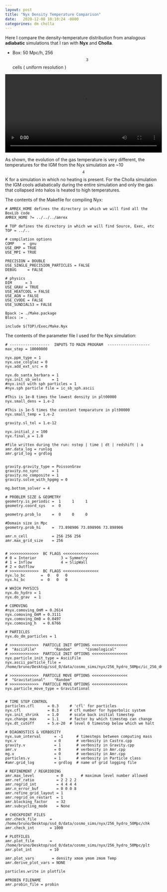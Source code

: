 ```yaml
---
layout: post
title: "Nyx Density Temperature Comparison"
date:   2020-12-08 10:10:24 -0800
categorines: dm cholla
---
```


Here I compare the density-temperature distribution from analogous **adiabatic** simulations  that I ran with **Nyx** and **Cholla**.

- Box: 50 Mpc/h, 256$$^3$$ cells ( uniform resolution )


<div style="text-align: center">
<video src="{{ site.url }}assets/videos/phase_diagram_nyx_cholla.mp4" width="100%"  height="auto" controls preload> </video>
</div>

As shown, the evolution of the gas temperature is very different, the temperatures for the IGM from the Nyx simulation are ~10$$^4$$ K for a simulation in which no heating is present. For the Cholla simulation the IGM cools adiabatically during the entire simulation and only the gas that collapsed into halos is heated to high temperatures.

The contents of the Makefile for compiling Nyx:


```
# AMREX_HOME defines the directory in which we will find all the BoxLib code
AMREX_HOME ?= ../../../amrex

# TOP defines the directory in which we will find Source, Exec, etc
TOP = ../..

# compilation options
COMP    =  gnu
USE_OMP = TRUE
USE_MPI = TRUE

PRECISION = DOUBLE
USE_SINGLE_PRECISION_PARTICLES = FALSE
DEBUG     = FALSE

# physics
DIM      = 3
USE_GRAV = TRUE
USE_HEATCOOL = FALSE
USE_AGN = FALSE
USE_CVODE = FALSE
USE_SUNDIALS3 = FALSE

Bpack := ./Make.package
Blocs := .

include $(TOP)/Exec/Make.Nyx
```



The contents of the parameter file I used for the Nyx simulation:

```
# ------------------  INPUTS TO MAIN PROGRAM  -------------------
max_step = 10000000

nyx.ppm_type = 1
nyx.use_colglaz = 0
nyx.add_ext_src = 0

nyx.do_santa_barbara = 1
nyx.init_sb_vels     = 1
#nyx.init with sph particles = 1
#nyx.sph particle file = ic_sb_sph.ascii

#This is 1e-8 times the lowest density in plt00000
nyx.small_dens = 1.e-2

#This is 1e-5 times the constant temparature in plt00000
nyx.small_temp = 1.e-2

gravity.sl_tol = 1.e-12

nyx.initial_z = 100
nyx.final_a = 1.0

#File written during the run: nstep | time | dt | redshift | a
amr.data_log = runlog
amr.grid_log = grdlog


gravity.gravity_type = PoissonGrav
gravity.no_sync      = 1
gravity.no_composite = 1
gravity.solve_with_hpgmg = 0

mg.bottom_solver = 4

# PROBLEM SIZE & GEOMETRY
geometry.is_periodic =  1     1     1
geometry.coord_sys   =  0

geometry.prob_lo     =  0     0     0

#Domain size in Mpc
geometry.prob_hi     =  73.898906 73.898906 73.898906

amr.n_cell           = 256 256 256
amr.max_grid_size    = 256


# >>>>>>>>>>>>>  BC FLAGS <<<<<<<<<<<<<<<<
# 0 = Interior           3 = Symmetry
# 1 = Inflow             4 = SlipWall
# 2 = Outflow
# >>>>>>>>>>>>>  BC FLAGS <<<<<<<<<<<<<<<<
nyx.lo_bc       =  0   0   0
nyx.hi_bc       =  0   0   0

# WHICH PHYSICS
nyx.do_hydro = 1
nyx.do_grav  = 1

# COMOVING
#nyx.comoving_OmM = 0.2614
nyx.comoving_OmM = 0.3111
nyx.comoving_OmB = 0.0497
nyx.comoving_h   = 0.6766

# PARTICLES
nyx.do_dm_particles = 1

# >>>>>>>>>>>>>  PARTICLE INIT OPTIONS <<<<<<<<<<<<<<<<
#  "AsciiFile"        "Random"	    "Cosmological"
# >>>>>>>>>>>>>  PARTICLE INIT OPTIONS <<<<<<<<<<<<<<<<
nyx.particle_init_type = AsciiFile
nyx.ascii_particle_file = /home/bruno/Desktop/ssd_0/data/cosmo_sims/nyx/256_hydro_50Mpc/ic_256_dm_50Mpc.ascii

# >>>>>>>>>>>>>  PARTICLE MOVE OPTIONS <<<<<<<<<<<<<<<<
#  "Gravitational"    "Random"
# >>>>>>>>>>>>>  PARTICLE MOVE OPTIONS <<<<<<<<<<<<<<<<
nyx.particle_move_type = Gravitational


# TIME STEP CONTROL
particles.cfl      = 0.3     # 'cfl' for particles
nyx.cfl            = 0.3     # cfl number for hyperbolic system
nyx.init_shrink    = 1.0     # scale back initial timestep
nyx.change_max     = 1.1     # factor by which timestep can change
nyx.dt_cutoff      = 5.e-20  # level 0 timestep below which we halt

# DIAGNOSTICS & VERBOSITY
nyx.sum_interval      = -1      # timesteps between computing mass
nyx.v                 = 0       # verbosity in Castro.cpp
gravity.v             = 1       # verbosity in Gravity.cpp
amr.v                 = 0       # verbosity in Amr.cpp
mg.v                  = 0       # verbosity in Amr.cpp
particles.v           = 1       # verbosity in Particle class
#amr.grid_log         = grdlog  # name of grid logging file

# REFINEMENT / REGRIDDING
amr.max_level          = 0        # maximum level number allowed
amr.ref_ratio          = 2 2 2 2
amr.regrid_int         = 4 4 4 4
amr.n_error_buf        = 0 0 0 8
amr.refine_grid_layout = 1
amr.regrid_on_restart  = 1
amr.blocking_factor    = 32
amr.subcycling_mode    = None

# CHECKPOINT FILES
amr.check_file      = /home/bruno/Desktop/ssd_0/data/cosmo_sims/nyx/256_hydro_50Mpc/chk
amr.check_int       = 1000

# PLOTFILES
amr.plot_file       = /home/bruno/Desktop/ssd_0/data/cosmo_sims/nyx/256_hydro_50Mpc/plt
amr.plot_int        = 10

amr.plot_vars        = density xmom ymom zmom Temp
amr.derive_plot_vars = NONE

particles.write in plotfile

#PROBIN FILENAME
amr.probin_file = probin
```

